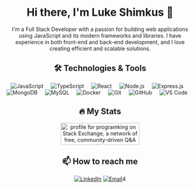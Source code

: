 <div align="center">

# Hi there, I'm Luke Shimkus 👋

I'm a Full Stack Developer with a passion for building web applications using JavaScript and its modern frameworks and libraries. I have experience in both front-end and back-end development, and I love creating efficient and scalable solutions.

## 🛠️ Technologies & Tools

<p >
  <img src="https://img.shields.io/badge/-JavaScript-F7DF1E?style=flat&logo=javascript&logoColor=black" alt="JavaScript"> &nbsp;&nbsp;&nbsp;
  <img src="https://img.shields.io/badge/-TypeScript-007ACC?style=flat&logo=typescript&logoColor=white" alt="TypeScript"> &nbsp;&nbsp;&nbsp;
  <img src="https://img.shields.io/badge/-React-61DAFB?style=flat&logo=react&logoColor=black" alt="React"> &nbsp;&nbsp;&nbsp;
  <img src="https://img.shields.io/badge/-Node.js-339933?style=flat&logo=node.js&logoColor=white" alt="Node.js"> &nbsp;&nbsp;&nbsp;
  <img src="https://img.shields.io/badge/-Express.js-000000?style=flat&logo=express&logoColor=white" alt="Express.js"> &nbsp;&nbsp;&nbsp;
  <img src="https://img.shields.io/badge/-MongoDB-47A248?style=flat&logo=mongodb&logoColor=white" alt="MongoDB"> &nbsp;&nbsp;&nbsp;
  <img src="https://img.shields.io/badge/-MySQL-4479A1?style=flat&logo=mysql&logoColor=white" alt="MySQL"> &nbsp;&nbsp;&nbsp;
  <img src="https://img.shields.io/badge/-Docker-2496ED?style=flat&logo=docker&logoColor=white" alt="Docker"> &nbsp;&nbsp;&nbsp;
  <img src="https://img.shields.io/badge/-Git-F05032?style=flat&logo=git&logoColor=white" alt="Git"> &nbsp;&nbsp;&nbsp;
  <img src="https://img.shields.io/badge/-GitHub-181717?style=flat&logo=github&logoColor=white" alt="GitHub"> &nbsp;&nbsp;&nbsp;
  <img src="https://img.shields.io/badge/-VS%20Code-0078d7?style=flat&logo=visual-studio-code&logoColor=white" alt="VS Code"> &nbsp;&nbsp;&nbsp;
</p>

## 🔥 My Stats

<div styles="display: flex; align-items: center;">
  
<a href="https://stackexchange.com/users/3967082"><img src="https://stackexchange.com/users/flair/3967082.png" width="208" height="58" alt="profile for programking on Stack Exchange, a network of free, community-driven Q&amp;A sites" title="profile for programking on Stack Exchange, a network of free, community-driven Q&amp;A sites"></a>

</div>

## 📫 How to reach me

[![LinkedIn](https://img.shields.io/badge/-LinkedIn-0077B5?style=flat&logo=linkedin&logoColor=white)](https://www.linkedin.com/in/lukeshimkus/)
[![Email](https://img.shields.io/badge/-Email-D14836?style=flat&logo=gmail&logoColor=white)](mailto:luke.shimkus@gmail.com)4

</div>

